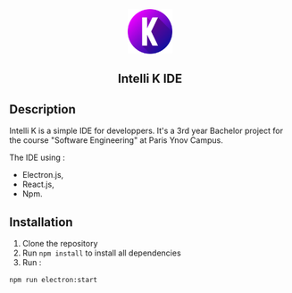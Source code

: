 <div align="center">
    <a href="https://github.com/KevOneRedOne/Intelli-K_IDE">
        <img src="/public/images/logo/IntelliK-512.png" alt="Logo" width="80" height="80">
    </a>
    <h2 align="center">Intelli K IDE</h2>
</div>

## Description
Intelli K is a simple IDE for developpers. It's a 3rd year Bachelor project for the course "Software Engineering" at Paris Ynov Campus.

The IDE using :
- Electron.js, 
- React.js,
- Npm.

## Installation
1. Clone the repository
2. Run `npm install` to install all dependencies
3. Run :
```sh
npm run electron:start
```